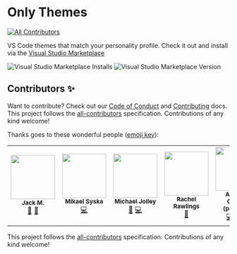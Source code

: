 # Only Themes

<!-- ALL-CONTRIBUTORS-BADGE:START - Do not remove or modify this section -->
[![All Contributors](https://img.shields.io/badge/all_contributors-7-orange.svg?style=flat-square)](#contributors-)
<!-- ALL-CONTRIBUTORS-BADGE:END -->
VS Code themes that match your personality profile. Check it out and install via the [Visual Studio Marketplace](https://marketplace.visualstudio.com/items?itemName=builders-club.onlythemes)

![Visual Studio Marketplace Installs](https://img.shields.io/visual-studio-marketplace/i/builders-club.onlythemes?style=flat-square) ![Visual Studio Marketplace Version](https://img.shields.io/visual-studio-marketplace/v/builders-club.onlythemes?style=flat-square)

## Contributors ✨

Want to contribute? Check out our [Code of Conduct](CODE_OF_CONDUCT.md) and [Contributing](CONTRIBUTING.md) docs. This project follows the [all-contributors](https://github.com/all-contributors/all-contributors) specification. Contributions of any kind welcome!

Thanks goes to these wonderful people ([emoji key](https://allcontributors.org/docs/en/emoji-key)):

<!-- ALL-CONTRIBUTORS-LIST:START - Do not remove or modify this section -->
<!-- prettier-ignore-start -->
<!-- markdownlint-disable -->
<table>
  <tr>
    <td align="center"><a href="https://github.com/exegeteio"><img src="https://avatars.githubusercontent.com/u/2538668?v=4?s=100" width="100px;" alt=""/><br /><sub><b>Jack M.</b></sub></a><br /><a href="https://github.com/builders-club/onlythemes/commits?author=exegeteio" title="Documentation">📖</a> <a href="#ideas-exegeteio" title="Ideas, Planning, & Feedback">🤔</a></td>
    <td align="center"><a href="https://ifyoudo.net"><img src="https://avatars.githubusercontent.com/u/317770?v=4?s=100" width="100px;" alt=""/><br /><sub><b>Mikael Syska</b></sub></a><br /><a href="https://github.com/builders-club/onlythemes/commits?author=syska" title="Code">💻</a></td>
    <td align="center"><a href="https://baldbeardedbuilder.com/"><img src="https://avatars.githubusercontent.com/u/1228996?v=4?s=100" width="100px;" alt=""/><br /><sub><b>Michael Jolley</b></sub></a><br /><a href="#ideas-MichaelJolley" title="Ideas, Planning, & Feedback">🤔</a> <a href="https://github.com/builders-club/onlythemes/commits?author=MichaelJolley" title="Code">💻</a></td>
    <td align="center"><a href="https://github.com/reikoNeko"><img src="https://avatars.githubusercontent.com/u/7728615?v=4?s=100" width="100px;" alt=""/><br /><sub><b>Rachel Rawlings</b></sub></a><br /><a href="#ideas-reikoNeko" title="Ideas, Planning, & Feedback">🤔</a></td>
    <td align="center"><a href="https://github.com/parithon"><img src="https://avatars.githubusercontent.com/u/8602418?v=4?s=100" width="100px;" alt=""/><br /><sub><b>Anthony Conrad (parithon)</b></sub></a><br /><a href="https://github.com/builders-club/onlythemes/commits?author=parithon" title="Code">💻</a> <a href="https://github.com/builders-club/onlythemes/commits?author=parithon" title="Documentation">📖</a> <a href="#infra-parithon" title="Infrastructure (Hosting, Build-Tools, etc)">🚇</a></td>
    <td align="center"><a href="https://andi1984.dev"><img src="https://avatars.githubusercontent.com/u/1077917?v=4?s=100" width="100px;" alt=""/><br /><sub><b>Andreas Sander</b></sub></a><br /><a href="https://github.com/builders-club/onlythemes/issues?q=author%3Aandi1984" title="Bug reports">🐛</a> <a href="#ideas-andi1984" title="Ideas, Planning, & Feedback">🤔</a></td>
    <td align="center"><a href="http://umbertolentini.com"><img src="https://avatars.githubusercontent.com/u/1756971?v=4?s=100" width="100px;" alt=""/><br /><sub><b>Umberto Lentini</b></sub></a><br /><a href="#ideas-ulentini" title="Ideas, Planning, & Feedback">🤔</a></td>
  </tr>
</table>

<!-- markdownlint-restore -->
<!-- prettier-ignore-end -->

<!-- ALL-CONTRIBUTORS-LIST:END -->

This project follows the [all-contributors](https://github.com/all-contributors/all-contributors) specification. Contributions of any kind welcome!
